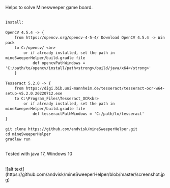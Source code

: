 Helps to solve Minesweeper game board.<br>

```

Install:

OpenCV 4.5.4 -> { 
    from https://opencv.org/opencv-4-5-4/ Download OpenCV 4.5.4 -> Win pack
    to C:/opencv/ <br>
        or if already installed, set the path in mineSweeperHelper/build.gradle file 
            def opencvPathWindows = 'C:/path/to/opencv/install/path<strong>/build/java/x64</strong>'
    }

Tesseract 5.2.0 -> {
    from https://digi.bib.uni-mannheim.de/tesseract/tesseract-ocr-w64-setup-v5.2.0.20220712.exe
    to C:\Program_Files\Tesseract_OCR<br>
        or if already installed, set the path in mineSweeperHelper/build.gradle file 
            def tesseractPathWindows = 'C:/path/to/tesseract'
}

git clone https://github.com/andvisk/mineSweeperHelper.git
cd mineSweeperHelper
gradlew run


```

Tested with java 17, Windows 10

<br>
![alt text](https://github.com/andvisk/mineSweeperHelper/blob/master/screenshot.jpg)

